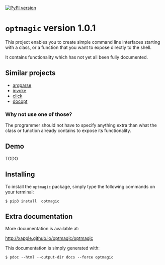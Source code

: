 [![PyPI version](https://badge.fury.io/py/optmagic.svg)](https://badge.fury.io/py/optmagic)

# `optmagic` version 1.0.1

This project enables you to create simple command line interfaces starting
with a class, or a function that you want to expose directly to the shell.

It contains functionality which has not yet all been fully documented.

## Similar projects

* [argparse](https://docs.python.org/3/library/argparse.html)
* [invoke](https://www.pyinvoke.org/)
* [click](https://click.palletsprojects.com/en/8.0.x/)
* [docopt](https://docopt.org/)

### Why not use one of those?

The programmer should not have to specify anything extra than what the class or function already contains to expose its functionality.

## Demo 

TODO

## Installing

To install the `optmagic` package, simply type the following commands on your terminal:

    $ pip3 install  optmagic

## Extra documentation

More documentation is available at:

<http://xapple.github.io/optmagic/optmagic>

This documentation is simply generated with:

    $ pdoc --html --output-dir docs --force optmagic
